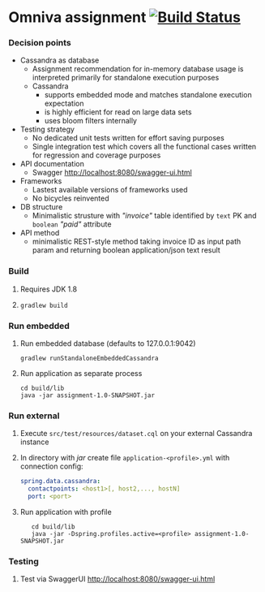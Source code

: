 Omniva assignment
[![Build Status](https://travis-ci.org/specifice/omniva.svg?branch=master)](https://travis-ci.org/specifice/omniva)
========================
### Decision points
- Cassandra as database
  - Assignment recommendation for in-memory database usage is interpreted primarily for standalone execution purposes
  - Cassandra 
    - supports embedded mode and matches standalone execution expectation
    - is highly efficient for read on large data sets
    - uses bloom filters internally
- Testing strategy
    - No dedicated unit tests written for effort saving purposes
    - Single integration test which covers all the functional cases written for regression and coverage purposes
- API documentation
    - Swagger <http://localhost:8080/swagger-ui.html>
- Frameworks
    - Lastest available versions of frameworks used
    - No bicycles reinvented
- DB structure
    - Minimalistic strusture with _"invoice"_ table identified by `text` PK and `boolean` _"paid"_ attribute
- API method
    - minimalistic REST-style method taking invoice ID as input path param and returning boolean application/json text result 

### Build
1. Requires JDK 1.8
1.
   ```
   gradlew build
   ```

### Run embedded
1. Run embedded database (defaults to 127.0.0.1:9042)
   ```
   gradlew runStandaloneEmbeddedCassandra
   ```
1. Run application as separate process
   ```
   cd build/lib
   java -jar assignment-1.0-SNAPSHOT.jar
   ```

### Run external
1. Execute `src/test/resources/dataset.cql` on your external Cassandra instance
1. In directory with _jar_ create file `application-<profile>.yml` with connection config:
   
   ```yaml
   spring.data.cassandra:
     contactpoints: <host1>[, host2,..., hostN]
     port: <port>
   ```
1. Run application with profile
   ```
      cd build/lib
      java -jar -Dspring.profiles.active=<profile> assignment-1.0-SNAPSHOT.jar
   ```

### Testing
1. Test via SwaggerUI <http://localhost:8080/swagger-ui.html>